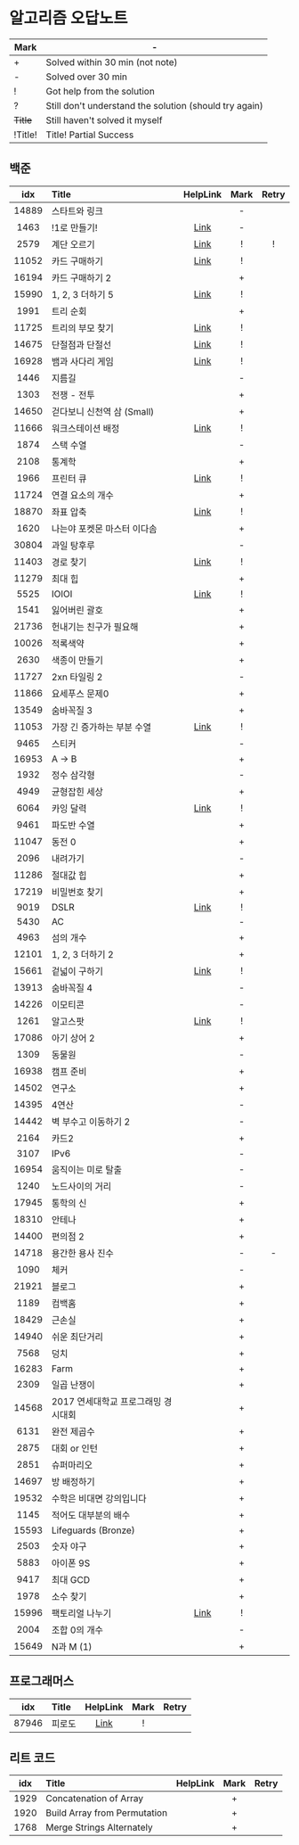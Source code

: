# 알고리즘 오답노트

| Mark	     | -                                                      |
|-----------|--------------------------------------------------------|
| +	        | Solved within 30 min (not note)                        |
| -         | Solved over 30 min                                     |
| !         | 	Got help from the solution                            |
| ?         | Still don't understand the solution (should try again) |
| ~~Title~~ | 	Still haven't solved it myself                        |
| !Title!   | Title!	Partial Success                                 |

## 백준
|  idx  | Title                 |                                                                                                     HelpLink                                                                                                     | Mark | Retry |
|:-----:|:----------------------|:----------------------------------------------------------------------------------------------------------------------------------------------------------------------------------------------------------------:|:----:|:-----:|
| 14889 | 스타트와 링크               |                                                                                                                                                                                                                  |  -   |       |
| 1463  | !1로 만들기!              |                                                                                [Link](https://www.acmicpc.net/board/view/132733)                                                                                 |  -   |       |
| 2579  | 계단 오르기                |               [Link](https://velog.io/@hyuntall/%EB%B0%B1%EC%A4%80-2579%EB%B2%88-%EA%B3%84%EB%8B%A8-%EC%98%A4%EB%A5%B4%EA%B8%B0-%EB%AC%B8%EC%A0%9C-%ED%92%80%EC%9D%B4-%ED%8C%8C%EC%9D%B4%EC%8D%AC)               |  !   |   !   |
| 11052 | 카드 구매하기               |                                                                                    [Link](https://jyeonnyang2.tistory.com/56)                                                                                    |  !   |       |
| 16194 | 카드 구매하기 2             |                                                                                                                                                                                                                  |  +   |       |
| 15990 | 1, 2, 3 더하기 5         |                                                                                    [Link](https://jdselectron.tistory.com/71)                                                                                    |  !   |       |
| 1991  | 트리 순회                 |                                                                                                                                                                                                                  |  +   |       |
| 11725 | 트리의 부모 찾기             |                                   [Link](https://pottatt0.tistory.com/entry/%EB%B0%B1%EC%A4%80-11725-python-%ED%8A%B8%EB%A6%AC%EC%9D%98-%EB%B6%80%EB%AA%A8-%EC%B0%BE%EA%B8%B0)                                   |  !   |       |
| 14675 | 단절점과 단절선              |                                [Link](https://littlesam95.tistory.com/entry/BOJGold-5-%EB%B0%B1%EC%A4%80-14675-%EB%8B%A8%EC%A0%88%EC%A0%90%EA%B3%BC-%EB%8B%A8%EC%A0%88%EC%84%A0C)                                |  !   |       |
| 16928 | 뱀과 사다리 게임             |                                                                                    [Link](https://data-flower.tistory.com/82)                                                                                    |  !   |       |
| 1446  | 지름길                   |                                                                                                                                                                                                                  |  -   |       |
| 1303  | 전쟁 - 전투               |                                                                                                                                                                                                                  |  +   |       |
| 14650 | 걷다보니 신천역 삼 (Small)    |                                                                                                                                                                                                                  |  +   |       |
| 11666 | 워크스테이션 배정             |                                          [Link](https://youngmon.tistory.com/entry/BOJ-11666-%EC%9B%8C%ED%81%AC%EC%8A%A4%ED%85%8C%EC%9D%B4%EC%85%98-%EB%B0%B0%EC%A0%95)                                          |  !   |       |
| 1874  | 스택 수열                 |                                                                                                                                                                                                                  |  -   |       |
| 2108  | 통계학                   |                                                                                                                                                                                                                  |  +   |       |
| 1966  | 프린터 큐                 |                                                                                      [Link](https://116116.tistory.com/36)                                                                                       |  !   |       |
| 11724 | 연결 요소의 개수             |                                                                                                                                                                                                                  |  +   |       |
| 18870 | 좌표 압축                 |                                             [Link](https://velog.io/@zinu/%EB%B0%B1%EC%A4%80-18870-%EC%A2%8C%ED%91%9C-%EC%95%95%EC%B6%95%ED%8C%8C%EC%9D%B4%EC%8D%AC)                                             |  !   |       |
| 1620  | 나는야 포켓몬 마스터 이다솜       |                                                                                                                                                                                                                  |  +   |       |
| 30804 | 과일 탕후루                |                                                                                                                                                                                                                  |  -   |       |
| 11403 | 경로 찾기                 |                                                                                   [Link](https://whitehairhan.tistory.com/333)                                                                                   |  !   |       |
| 11279 | 최대 힙                  |                                                                                                                                                                                                                  |  +   |       |
| 5525  | IOIOI                 |                                                                                    [Link](https://black-hair.tistory.com/135)                                                                                    |  !   |       |
| 1541  | 잃어버린 괄호               |                                                                                                                                                                                                                  |  +   |       |
| 21736 | 헌내기는 친구가 필요해          |                                                                                                                                                                                                                  |  +   |       |
| 10026 | 적록색약                  |                                                                                                                                                                                                                  |  +   |       |
| 2630  | 색종이 만들기               |                                                                                                                                                                                                                  |  +   |       |
| 11727 | 2xn 타일링 2             |                                                                                                                                                                                                                  |  -   |       |
| 11866 | 요세푸스 문제0              |                                                                                                                                                                                                                  |  +   |       |
| 13549 | 숨바꼭질 3                |                                                                                                                                                                                                                  |  +   |       |
| 11053 | 가장 긴 증가하는 부분 수열       | [Link](https://thingjin.tistory.com/entry/%EB%B0%B1%EC%A4%80-11053%EB%B2%88-%EA%B0%80%EC%9E%A5-%EA%B8%B4-%EC%A6%9D%EA%B0%80%ED%95%98%EB%8A%94-%EB%B6%80%EB%B6%84-%EC%88%98%EC%97%B4-%ED%8C%8C%EC%9D%B4%EC%8D%AC) |  !   |       |
| 9465  | 스티커                   |                                                                                                                                                                                                                  |  -   |       |
| 16953 | A -> B                |                                                                                                                                                                                                                  |  +   |       |
| 1932  | 정수 삼각형                |                                                                                                                                                                                                                  |  -   |       |
| 4949  | 균형잡힌 세상               |                                                                                                                                                                                                                  |  +   |       |
| 6064  | 카잉 달력                 |                                                                                     [Link](https://ji-gwang.tistory.com/249)                                                                                     |  !   |       |
| 9461  | 파도반 수열                |                                                                                                                                                                                                                  |  +   |       |
| 11047 | 동전 0                  |                                                                                                                                                                                                                  |  +   |       |
| 2096  | 내려가기                  |                                                                                                                                                                                                                  |  -   |       |
| 11286 | 절대값 힙                 |                                                                                                                                                                                                                  |  +   |       |
| 17219 | 비밀번호 찾기               |                                                                                                                                                                                                                  |  +   |       |
| 9019  | DSLR                  |                                                      [Link](https://velog.io/@hamsangjin/%EB%B0%B1%EC%A4%80-9019%EB%B2%88-DSLR-%ED%8C%8C%EC%9D%B4%EC%8D%AC)                                                      |  !   |       |
| 5430  | AC                    |                                                                                                                                                                                                                  |  -   |       |
| 4963  | 섬의 개수                 |                                                                                                                                                                                                                  |  +   |       |
| 12101 | 1, 2, 3 더하기 2         |                                                                                                                                                                                                                  |  +   |       |
| 15661 | 겉넓이 구하기               |                                                                                     [Link](https://edder773.tistory.com/80)                                                                                      |  !   |       |
| 13913 | 숨바꼭질 4                |                                                                                                                                                                                                                  |  -   |       |
| 14226 | 이모티콘                  |                                                                                                                                                                                                                  |  -   |       |
| 1261  | 알고스팟                  |                                                                                    [Link](https://nicotina04.tistory.com/168)                                                                                    |  !   |       |
| 17086 | 아기 상어 2               |                                                                                                                                                                                                                  |  +   |       |
| 1309  | 동물원                   |                                                                                                                                                                                                                  |  -   |       |
| 16938 | 캠프 준비                 |                                                                                                                                                                                                                  |  +   |       |
| 14502 | 연구소                   |                                                                                                                                                                                                                  |  +   |       |
| 14395 | 4연산                   |                                                                                                                                                                                                                  |  -   |       |
| 14442 | 벽 부수고 이동하기 2          |                                                                                                                                                                                                                  |  -   |       |
| 2164  | 카드2                   |                                                                                                                                                                                                                  |  +   |       |
| 3107  | IPv6                  |                                                                                                                                                                                                                  |  -   |       |
| 16954 | 움직이는 미로 탈출            |                                                                                                                                                                                                                  |  -   |       |
| 1240  | 노드사이의 거리              |                                                                                                                                                                                                                  |  -   |       |
| 17945 | 통학의 신                 |                                                                                                                                                                                                                  |  +   |       |
| 18310 | 안테나                   |                                                                                                                                                                                                                  |  +   |       |
| 14400 | 편의점 2                 |                                                                                                                                                                                                                  |  +   |       |
| 14718 | 용간한 용사 진수             |                                                                                                                                                                                                                  |  -   |   -   |
| 1090  | 체커                    |                                                                                                                                                                                                                  |  -   |       |
| 21921 | 블로그                   |                                                                                                                                                                                                                  |  +   |       |
| 1189  | 컴백홈                   |                                                                                                                                                                                                                  |  +   |       |
| 18429 | 근손실                   |                                                                                                                                                                                                                  |  +   |       |
| 14940 | 쉬운 최단거리               |                                                                                                                                                                                                                  |  +   |       |
| 7568  | 덩치                    |                                                                                                                                                                                                                  |  +   |       |
| 16283 | Farm                  |                                                                                                                                                                                                                  |  +   |       |
| 2309  | 일곱 난쟁이                |                                                                                                                                                                                                                  |  +   |       |
| 14568 | 2017 연세대학교 프로그래밍 경시대회 |                                                                                                                                                                                                                  |  +   |       |
| 6131  | 완전 제곱수                |                                                                                                                                                                                                                  |  +   |       |
| 2875  | 대회 or 인턴              |                                                                                                                                                                                                                  |  +   |       |
| 2851  | 슈퍼마리오                 |                                                                                                                                                                                                                  |  +   |       |
| 14697 | 방 배정하기                |                                                                                                                                                                                                                  |  +   |       |
| 19532 | 수학은 비대면 강의입니다         |                                                                                                                                                                                                                  |  +   |       |
| 1145  | 적어도 대부분의 배수           |                                                                                                                                                                                                                  |  +   |       |
| 15593 | Lifeguards (Bronze)   |                                                                                                                                                                                                                  |  +   |       |
| 2503  | 숫자 야구                 |                                                                                                                                                                                                                  |  +   |       |
| 5883  | 아이폰 9S                |                                                                                                                                                                                                                  |  +   |       |
| 9417  | 최대 GCD                |                                                                                                                                                                                                                  |  +   |       |
| 1978  | 소수 찾기                 |                                                                                                                                                                                                                  |  +   |       |
| 15996 | 팩토리얼 나누기              |                                                                          [Link](https://ind2x.github.io/posts/factorial_factorization/)                                                                          |  !   |       |
| 2004  | 조합 0의 개수              |                                                                                                                                                                                                                  |  -   |       |
| 15649 | N과 M (1)              |                                                                                                                                                                                                                  |  +   |       |

## 프로그래머스

|  idx  | Title |                         HelpLink                         | Mark | Retry |
|:-----:|:------|:--------------------------------------------------------:|:----:|:-----:|
| 87946 | 피로도   | [Link](https://school.programmers.co.kr/questions/47400) |  !   |       |

## 리트 코드
| idx  | Title                        | HelpLink | Mark | Retry |
|:----:|:-----------------------------|:--------:|:----:|:-----:|
| 1929 | Concatenation of Array       |          |  +   |       | 
| 1920 | Build Array from Permutation |          |  +   |       |
| 1768 | Merge Strings Alternately    |          |  +   |       |